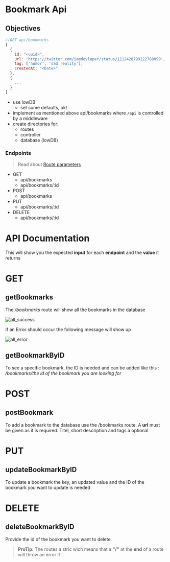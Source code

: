 # Bookmark Api

## Objectives

```js
//GET api/bookmarks
[
  {
    id: "<uuid>",
    url: 'https://twitter.com/iamdevloper/status/1112428799222788099',
    tag: ['humor', 'sad reality'],
    createdAt: "<Date>"
  },
  {
    ...
  }
]
```

- use lowDB
  - set some defaults, ok!
- implement as mentioned above api/bookmarks where `/api` is controlled by a middleware
- create directories for:
  - routes
  - controller
  - database (lowDB)

### Endpoints

> Read about [Route parameters](https://expressjs.com/en/guide/routing.html#route-parameters)

- GET
  - api/bookmarks
  - api/bookmarks/:id
- POST
  - api/bookmarks
- PUT
  - api/bookmarks/:id
- DELETE
  - api/bookmarks/:id

# API Documentation

This will show you the expected **input** for each **endpoint** and the **value** it returns

# GET

## getBookmarks

The _/bookmarks_ route will show all the bookmarks in the database


![all_success](https://user-images.githubusercontent.com/44833666/57297961-446d4b80-70d1-11e9-9ca9-b30f2ecb9d4a.png)

If an Error should occur the following message will show up

![all_error](https://user-images.githubusercontent.com/44833666/57298353-45eb4380-70d2-11e9-9229-01cde10990dd.png)

## getBookmarkByID

To see a specific bookmark, the ID is needed and can be added like this : _/bookmarks/the id of the bookmark you are looking for_

# POST

## postBookmark

To add a bookmark to the database use the /bookmarks route. A **url** must be given as it is required. Titel, short description and tags a optional

# PUT

## updateBookmarkByID

To update a bookmark the key, an updated value and the ID of the bookmark you want to update is needed

# DELETE

## deleteBookmarkByID

Provide the id of the bookmark you want to delete.

> **ProTip:** The routes a stric wich means that a **"/"** at the **end** of a route will throw an error if
